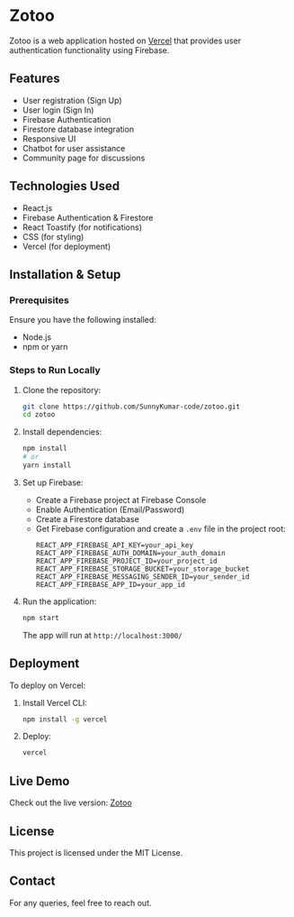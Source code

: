 # Zotoo

Zotoo is a web application hosted on [Vercel](https://zotoo.vercel.app/) that provides user authentication functionality using Firebase.

## Features

- User registration (Sign Up)
- User login (Sign In)
- Firebase Authentication
- Firestore database integration
- Responsive UI
- Chatbot for user assistance
- Community page for discussions

## Technologies Used

- React.js
- Firebase Authentication & Firestore
- React Toastify (for notifications)
- CSS (for styling)
- Vercel (for deployment)

## Installation & Setup

### Prerequisites

Ensure you have the following installed:

- Node.js
- npm or yarn

### Steps to Run Locally

1. Clone the repository:

   ```sh
   git clone https://github.com/SunnyKumar-code/zotoo.git
   cd zotoo
   ```

2. Install dependencies:

   ```sh
   npm install  
   # or
   yarn install
   ```

3. Set up Firebase:

   - Create a Firebase project at Firebase Console
   - Enable Authentication (Email/Password)
   - Create a Firestore database
   - Get Firebase configuration and create a `.env` file in the project root:
     ```env
     REACT_APP_FIREBASE_API_KEY=your_api_key
     REACT_APP_FIREBASE_AUTH_DOMAIN=your_auth_domain
     REACT_APP_FIREBASE_PROJECT_ID=your_project_id
     REACT_APP_FIREBASE_STORAGE_BUCKET=your_storage_bucket
     REACT_APP_FIREBASE_MESSAGING_SENDER_ID=your_sender_id
     REACT_APP_FIREBASE_APP_ID=your_app_id
     ```

4. Run the application:

   ```sh
   npm start
   ```

   The app will run at `http://localhost:3000/`

## Deployment

To deploy on Vercel:

1. Install Vercel CLI:
   ```sh
   npm install -g vercel
   ```
2. Deploy:
   ```sh
   vercel
   ```

## Live Demo

Check out the live version: [Zotoo](https://zotoo.vercel.app/)

## License

This project is licensed under the MIT License.

## Contact

For any queries, feel free to reach out.


